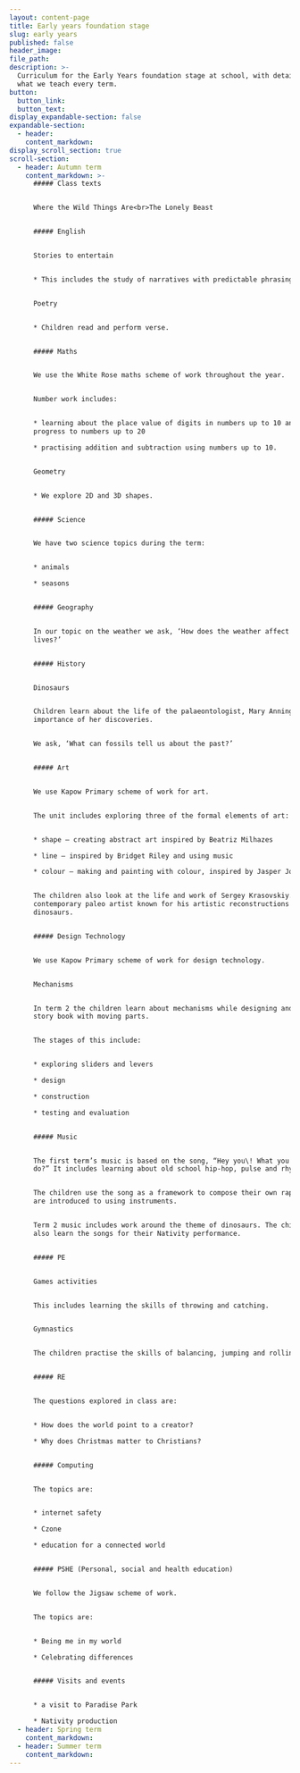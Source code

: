```yaml
---
layout: content-page
title: Early years foundation stage
slug: early years
published: false
header_image:
file_path:
description: >-
  Curriculum for the Early Years foundation stage at school, with details of
  what we teach every term.
button:
  button_link:
  button_text:
display_expandable-section: false
expandable-section:
  - header:
    content_markdown:
display_scroll_section: true
scroll-section:
  - header: Autumn term
    content_markdown: >-
      ##### Class texts


      Where the Wild Things Are<br>The Lonely Beast


      ##### English


      Stories to entertain


      * This includes the study of narratives with predictable phrasing.


      Poetry


      * Children read and perform verse.


      ##### Maths


      We use the White Rose maths scheme of work throughout the year.


      Number work includes:


      * learning about the place value of digits in numbers up to 10 and
      progress to numbers up to 20

      * practising addition and subtraction using numbers up to 10.


      Geometry


      * We explore 2D and 3D shapes.


      ##### Science


      We have two science topics during the term:


      * animals

      * seasons


      ##### Geography


      In our topic on the weather we ask, ‘How does the weather affect our
      lives?’


      ##### History


      Dinosaurs


      Children learn about the life of the palaeontologist, Mary Anning, and the
      importance of her discoveries.


      We ask, ‘What can fossils tell us about the past?’


      ##### Art


      We use Kapow Primary scheme of work for art.


      The unit includes exploring three of the formal elements of art:


      * shape – creating abstract art inspired by Beatriz Milhazes

      * line – inspired by Bridget Riley and using music

      * colour – making and painting with colour, inspired by Jasper Johns


      The children also look at the life and work of Sergey Krasovskiy. He is a
      contemporary paleo artist known for his artistic reconstructions of
      dinosaurs.


      ##### Design Technology


      We use Kapow Primary scheme of work for design technology.


      Mechanisms


      In term 2 the children learn about mechanisms while designing and making a
      story book with moving parts.


      The stages of this include:


      * exploring sliders and levers

      * design

      * construction

      * testing and evaluation


      ##### Music


      The first term’s music is based on the song, “Hey you\! What you gonna
      do?” It includes learning about old school hip-hop, pulse and rhythm.


      The children use the song as a framework to compose their own rap. They
      are introduced to using instruments.


      Term 2 music includes work around the theme of dinosaurs. The children
      also learn the songs for their Nativity performance.


      ##### PE


      Games activities


      This includes learning the skills of throwing and catching.


      Gymnastics


      The children practise the skills of balancing, jumping and rolling.


      ##### RE


      The questions explored in class are:


      * How does the world point to a creator?

      * Why does Christmas matter to Christians?


      ##### Computing


      The topics are:


      * internet safety

      * Czone

      * education for a connected world


      ##### PSHE (Personal, social and health education)


      We follow the Jigsaw scheme of work.


      The topics are:


      * Being me in my world

      * Celebrating differences


      ##### Visits and events


      * a visit to Paradise Park

      * Nativity production
  - header: Spring term
    content_markdown:
  - header: Summer term
    content_markdown:
---
```


